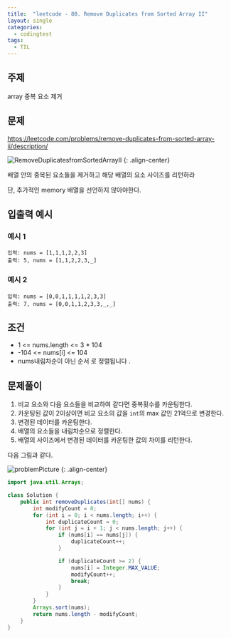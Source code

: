 ```yaml
---
title:  "leetcode - 80. Remove Duplicates from Sorted Array II"
layout: single
categories:
  - codingtest
tags:
  - TIL
---
```


## 주제
array 중복 요소 제거

## 문제
https://leetcode.com/problems/remove-duplicates-from-sorted-array-ii/description/

![RemoveDuplicatesfromSortedArrayII](https://github.com/user-attachments/assets/48d35c19-94da-43c2-80a7-de2161a5fa94)
{: .align-center}

배열 안의 중복된 요소들을 제거하고 해당 배열의 요소 사이즈를 리턴하라

단, 추가적인 memory 배열을 선언하지 않아야한다.

## 입출력 예시
### 예시 1
```
입력: nums = [1,1,1,2,2,3]
출력: 5, nums = [1,1,2,2,3,_]
```
### 예시 2
```
입력: nums = [0,0,1,1,1,1,2,3,3]
출력: 7, nums = [0,0,1,1,2,3,3,_,_]
```

## 조건
- 1 <= nums.length <= 3 * 104
- -104 <= nums[i] <= 104
- nums내림차순이 아닌 순서 로 정렬됩니다 .


## 문제풀이
1. 비교 요소와 다음 요소들을 비교하여 같다면 중복횟수를 카운팅한다.
2. 카운팅된 값이 2이상이면 비교 요소의 값을 `int`의 max 값인 21억으로 변경한다.
3. 변경된 데이터를 카운팅한다.
4. 배열의 요소들을 내림차순으로 정렬한다.
5. 배열의 사이즈에서 변경된 데이터를 카운팅한 값의 차이를 리턴한다.

다음 그림과 같다.

![problemPicture](https://github.com/user-attachments/assets/348daa7e-9490-4ce4-a5f9-f160b3cd9fba)
{: .align-center}



```java
import java.util.Arrays;

class Solution {
    public int removeDuplicates(int[] nums) {
        int modifyCount = 0;
        for (int i = 0; i < nums.length; i++) {
            int duplicateCount = 0;
            for (int j = i + 1; j < nums.length; j++) {
                if (nums[i] == nums[j]) {
                    duplicateCount++;
                }

                if (duplicateCount >= 2) {
                    nums[i] = Integer.MAX_VALUE;
                    modifyCount++;
                    break;
                }
            }
        }
        Arrays.sort(nums);
        return nums.length - modifyCount;
    }
}
```